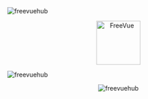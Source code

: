 <img src="https://capsule-render.vercel.app/api?type=waving&height=100&color=60:c892d8,100:6667ab&section=header" alt="freevuehub" />
  
<p align="center">
  <img width="100px" src="https://og.freevue.dev/api/logo?size=100&style=border" align="center" alt="FreeVue" />
</p>

<p>
  <img
    src="https://github-readme-stats.vercel.app/api?username=freevuehub&show_icons=true&locale=kr&bg_color=60,c892d8,6667ab&title_color=fff&text_color=fff"
    alt="freevuehub"
  />
</p>

<p align="center">
  <img src="https://capsule-render.vercel.app/api?type=waving&height=100&color=60:c892d8,100:6667ab&section=footer" alt="freevuehub" />
</p>
